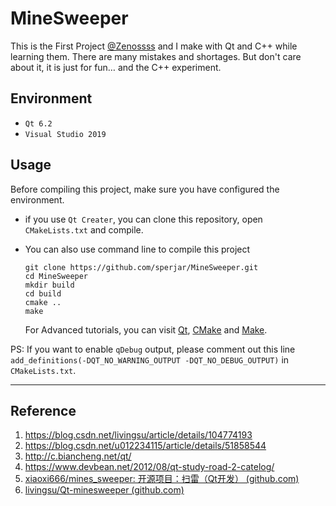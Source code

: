 # MineSweeper 

This is the First Project [@Zenossss](https://github.com/Zenossss) and I make with Qt and C++ while learning them. There are many mistakes and shortages. But don't care about it, it is just for fun… and the C++ experiment.

## Environment

- `Qt 6.2`
- `Visual Studio 2019`

## Usage

Before compiling this project, make sure you have configured the environment.

- if you use `Qt Creater`, you can clone this repository, open `CMakeLists.txt` and compile.

- You can also use command line to compile this project

  ```shell
  git clone https://github.com/sperjar/MineSweeper.git
  cd MineSweeper
  mkdir build
  cd build
  cmake ..
  make
  ```

  For Advanced tutorials, you can visit [Qt](https://www.qt.io/), [CMake](https://cmake.org/) and [Make](https://www.gnu.org/software/make/).

PS: If you want to enable `qDebug` output, please comment out this line `add_definitions(-DQT_NO_WARNING_OUTPUT -DQT_NO_DEBUG_OUTPUT)` in `CMakeLists.txt`.

------

## Reference

1. https://blog.csdn.net/livingsu/article/details/104774193
2. https://blog.csdn.net/u012234115/article/details/51858544
3. http://c.biancheng.net/qt/
4. https://www.devbean.net/2012/08/qt-study-road-2-catelog/
5. [xiaoxi666/mines_sweeper: 开源项目：扫雷（Qt开发） (github.com)](https://github.com/xiaoxi666/mines_sweeper)
6. [livingsu/Qt-minesweeper (github.com)](https://github.com/livingsu/Qt-minesweeper)

